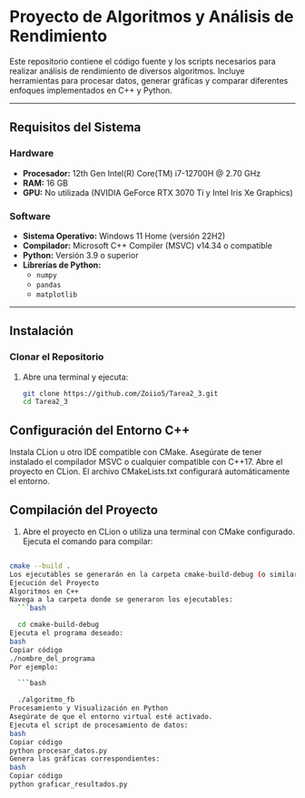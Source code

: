 # Proyecto de Algoritmos y Análisis de Rendimiento

Este repositorio contiene el código fuente y los scripts necesarios para realizar análisis de rendimiento de diversos algoritmos. Incluye herramientas para procesar datos, generar gráficas y comparar diferentes enfoques implementados en C++ y Python.

---

## Requisitos del Sistema

### Hardware
- **Procesador:** 12th Gen Intel(R) Core(TM) i7-12700H @ 2.70 GHz
- **RAM:** 16 GB
- **GPU:** No utilizada (NVIDIA GeForce RTX 3070 Ti y Intel Iris Xe Graphics)

### Software
- **Sistema Operativo:** Windows 11 Home (versión 22H2)
- **Compilador:** Microsoft C++ Compiler (MSVC) v14.34 o compatible
- **Python:** Versión 3.9 o superior
- **Librerías de Python:**
  - `numpy`
  - `pandas`
  - `matplotlib`

---

## Instalación

### Clonar el Repositorio
1. Abre una terminal y ejecuta:
   ```bash
   git clone https://github.com/Zoiio5/Tarea2_3.git
   cd Tarea2_3
## Configuración del Entorno C++
Instala CLion u otro IDE compatible con CMake.
Asegúrate de tener instalado el compilador MSVC o cualquier compatible con C++17.
Abre el proyecto en CLion. El archivo CMakeLists.txt configurará automáticamente el entorno.

## Compilación del Proyecto
1. Abre el proyecto en CLion o utiliza una terminal con CMake configurado.
Ejecuta el comando para compilar:
```bash

cmake --build .
Los ejecutables se generarán en la carpeta cmake-build-debug (o similar).
Ejecución del Proyecto
Algoritmos en C++
Navega a la carpeta donde se generaron los ejecutables:
  ```bash

  cd cmake-build-debug
Ejecuta el programa deseado:
bash
Copiar código
./nombre_del_programa
Por ejemplo:

  ```bash

  ./algoritmo_fb
Procesamiento y Visualización en Python
Asegúrate de que el entorno virtual esté activado.
Ejecuta el script de procesamiento de datos:
bash
Copiar código
python procesar_datos.py
Genera las gráficas correspondientes:
bash
Copiar código
python graficar_resultados.py
